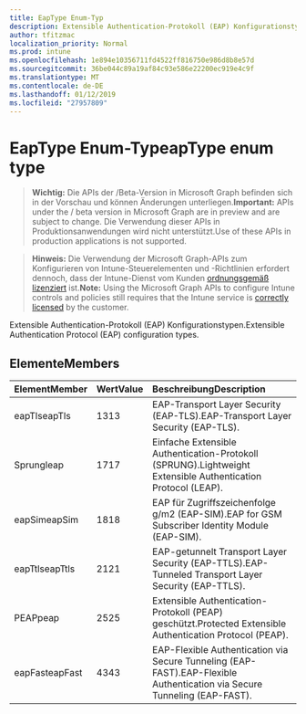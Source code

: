 ```yaml
---
title: EapType Enum-Typ
description: Extensible Authentication-Protokoll (EAP) Konfigurationstypen.
author: tfitzmac
localization_priority: Normal
ms.prod: intune
ms.openlocfilehash: 1e894e10356711fd4522ff816750e986d8b8e57d
ms.sourcegitcommit: 36be044c89a19af84c93e586e22200ec919e4c9f
ms.translationtype: MT
ms.contentlocale: de-DE
ms.lasthandoff: 01/12/2019
ms.locfileid: "27957809"
---
```

# <a name="eaptype-enum-type"></a><span data-ttu-id="75011-103">EapType Enum-Typ</span><span class="sxs-lookup"><span data-stu-id="75011-103">eapType enum type</span></span>

> <span data-ttu-id="75011-104">**Wichtig:** Die APIs der /Beta-Version in Microsoft Graph befinden sich in der Vorschau und können Änderungen unterliegen.</span><span class="sxs-lookup"><span data-stu-id="75011-104">**Important:** APIs under the / beta version in Microsoft Graph are in preview and are subject to change.</span></span> <span data-ttu-id="75011-105">Die Verwendung dieser APIs in Produktionsanwendungen wird nicht unterstützt.</span><span class="sxs-lookup"><span data-stu-id="75011-105">Use of these APIs in production applications is not supported.</span></span>

> <span data-ttu-id="75011-106">**Hinweis:** Die Verwendung der Microsoft Graph-APIs zum Konfigurieren von Intune-Steuerelementen und -Richtlinien erfordert dennoch, dass der Intune-Dienst vom Kunden [ordnungsgemäß lizenziert](https://go.microsoft.com/fwlink/?linkid=839381) ist.</span><span class="sxs-lookup"><span data-stu-id="75011-106">**Note:** Using the Microsoft Graph APIs to configure Intune controls and policies still requires that the Intune service is [correctly licensed](https://go.microsoft.com/fwlink/?linkid=839381) by the customer.</span></span>

<span data-ttu-id="75011-107">Extensible Authentication-Protokoll (EAP) Konfigurationstypen.</span><span class="sxs-lookup"><span data-stu-id="75011-107">Extensible Authentication Protocol (EAP) configuration types.</span></span>
## <a name="members"></a><span data-ttu-id="75011-108">Elemente</span><span class="sxs-lookup"><span data-stu-id="75011-108">Members</span></span>
|<span data-ttu-id="75011-109">Element</span><span class="sxs-lookup"><span data-stu-id="75011-109">Member</span></span>|<span data-ttu-id="75011-110">Wert</span><span class="sxs-lookup"><span data-stu-id="75011-110">Value</span></span>|<span data-ttu-id="75011-111">Beschreibung</span><span class="sxs-lookup"><span data-stu-id="75011-111">Description</span></span>|
|:---|:---|:---|
|<span data-ttu-id="75011-112">eapTls</span><span class="sxs-lookup"><span data-stu-id="75011-112">eapTls</span></span>|<span data-ttu-id="75011-113">13</span><span class="sxs-lookup"><span data-stu-id="75011-113">13</span></span>|<span data-ttu-id="75011-114">EAP-Transport Layer Security (EAP-TLS).</span><span class="sxs-lookup"><span data-stu-id="75011-114">EAP-Transport Layer Security (EAP-TLS).</span></span>|
|<span data-ttu-id="75011-115">Sprung</span><span class="sxs-lookup"><span data-stu-id="75011-115">leap</span></span>|<span data-ttu-id="75011-116">17</span><span class="sxs-lookup"><span data-stu-id="75011-116">17</span></span>|<span data-ttu-id="75011-117">Einfache Extensible Authentication-Protokoll (SPRUNG).</span><span class="sxs-lookup"><span data-stu-id="75011-117">Lightweight Extensible Authentication Protocol (LEAP).</span></span>|
|<span data-ttu-id="75011-118">eapSim</span><span class="sxs-lookup"><span data-stu-id="75011-118">eapSim</span></span>|<span data-ttu-id="75011-119">18</span><span class="sxs-lookup"><span data-stu-id="75011-119">18</span></span>|<span data-ttu-id="75011-120">EAP für Zugriffszeichenfolge g/m2 (EAP-SIM).</span><span class="sxs-lookup"><span data-stu-id="75011-120">EAP for GSM Subscriber Identity Module (EAP-SIM).</span></span>|
|<span data-ttu-id="75011-121">eapTtls</span><span class="sxs-lookup"><span data-stu-id="75011-121">eapTtls</span></span>|<span data-ttu-id="75011-122">21</span><span class="sxs-lookup"><span data-stu-id="75011-122">21</span></span>|<span data-ttu-id="75011-123">EAP-getunnelt Transport Layer Security (EAP-TTLS).</span><span class="sxs-lookup"><span data-stu-id="75011-123">EAP-Tunneled Transport Layer Security (EAP-TTLS).</span></span>|
|<span data-ttu-id="75011-124">PEAP</span><span class="sxs-lookup"><span data-stu-id="75011-124">peap</span></span>|<span data-ttu-id="75011-125">25</span><span class="sxs-lookup"><span data-stu-id="75011-125">25</span></span>|<span data-ttu-id="75011-126">Extensible Authentication-Protokoll (PEAP) geschützt.</span><span class="sxs-lookup"><span data-stu-id="75011-126">Protected Extensible Authentication Protocol (PEAP).</span></span>|
|<span data-ttu-id="75011-127">eapFast</span><span class="sxs-lookup"><span data-stu-id="75011-127">eapFast</span></span>|<span data-ttu-id="75011-128">43</span><span class="sxs-lookup"><span data-stu-id="75011-128">43</span></span>|<span data-ttu-id="75011-129">EAP-Flexible Authentication via Secure Tunneling (EAP-FAST).</span><span class="sxs-lookup"><span data-stu-id="75011-129">EAP-Flexible Authentication via Secure Tunneling (EAP-FAST).</span></span>|





